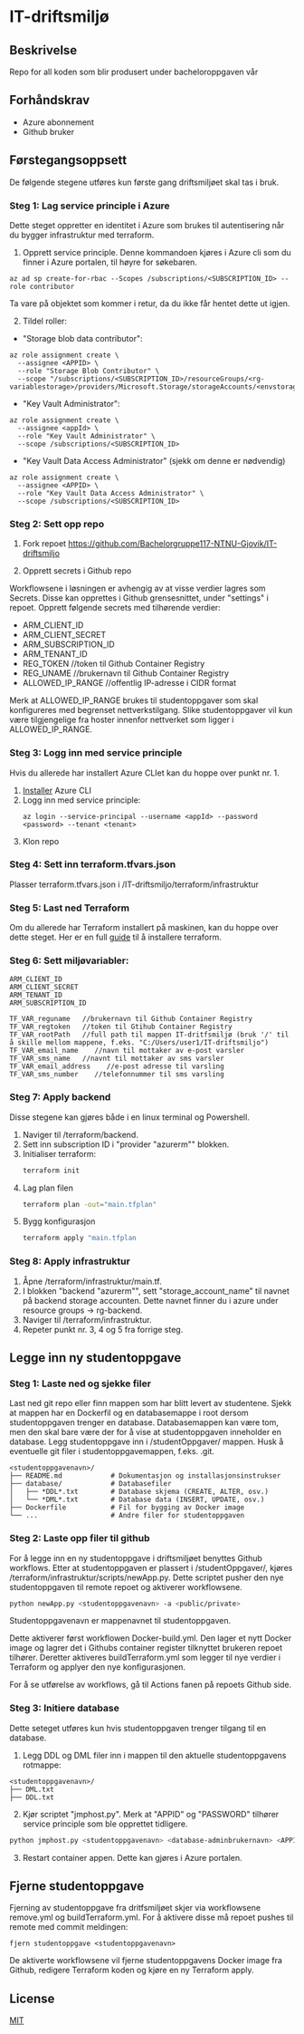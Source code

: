 # IT-driftsmiljø
## Beskrivelse
Repo for all koden som blir produsert under bacheloroppgaven vår

## Forhåndskrav
- Azure abonnement
- Github bruker


## Førstegangsoppsett
De følgende stegene utføres kun første gang driftsmiljøet skal tas i bruk.
### Steg 1: Lag service principle i Azure
Dette steget oppretter en identitet i Azure som brukes til autentisering når du bygger infrastruktur med terraform.

1. Opprett service principle. Denne kommandoen kjøres i Azure cli som du finner i Azure portalen, til høyre for søkebaren.
```
az ad sp create-for-rbac --Scopes /subscriptions/<SUBSCRIPTION_ID> --role contributor
```
Ta vare på objektet som kommer i retur, da du ikke får hentet dette ut igjen.

2. Tildel roller: 
   
- "Storage blob data contributor":
```
az role assignment create \
  --assignee <APPID> \
  --role "Storage Blob Contributor" \
  --scope "/subscriptions/<SUBSCRIPTION_ID>/resourceGroups/<rg-variablestorage>/providers/Microsoft.Storage/storageAccounts/<envstoragegjovik246>"
```
- "Key Vault Administrator":
```
az role assignment create \
  --assignee <appId> \
  --role "Key Vault Administrator" \
  --scope /subscriptions/<SUBSCRIPTION_ID>
```

- "Key Vault Data Access Administrator" (sjekk om denne er nødvendig)
```
az role assignment create \
  --assignee <APPID> \
  --role "Key Vault Data Access Administrator" \
  --scope /subscriptions/<SUBSCRIPTION_ID>

```



### Steg 2: Sett opp repo

1. Fork repoet https://github.com/Bachelorgruppe117-NTNU-Gjovik/IT-driftsmiljo


2. Opprett secrets i Github repo

Workflowsene i løsningen er avhengig av at visse verdier lagres som Secrets. Disse kan opprettes i Github grensesnittet, under "settings" i repoet. Opprett følgende secrets med tilhørende verdier:

- ARM_CLIENT_ID      
- ARM_CLIENT_SECRET
- ARM_SUBSCRIPTION_ID
- ARM_TENANT_ID
- REG_TOKEN       //token til Github Container Registry
- REG_UNAME       //brukernavn til Github Container Registry
- ALLOWED_IP_RANGE   //offentlig IP-adresse i CIDR format

Merk at ALLOWED_IP_RANGE brukes til studentoppgaver som skal konfigureres med begrenset nettverkstilgang. Slike studentoppgaver vil kun være tilgjengelige fra hoster innenfor nettverket som ligger i ALLOWED_IP_RANGE.


### Steg 3: Logg inn med service principle
Hvis du allerede har installert Azure CLIet kan du hoppe over punkt nr. 1.
1. [Installer](https://learn.microsoft.com/nb-no/cli/azure/install-azure-cli) Azure CLI
2. Logg inn med service principle:
   ```
   az login --service-principal --username <appId> --password <password> --tenant <tenant>
   ```
3. Klon repo

### Steg 4: Sett inn terraform.tfvars.json

Plasser terraform.tfvars.json i /IT-driftsmiljo/terraform/infrastruktur


### Steg 5: Last ned Terraform
Om du allerede har Terraform installert på maskinen, kan du hoppe over dette steget. Her er en full [guide](https://developer.hashicorp.com/terraform/tutorials/aws-get-started/install-cli) til å installere terraform.



### Steg 6: Sett miljøvariabler:
   
   
   ```
   ARM_CLIENT_ID
   ARM_CLIENT_SECRET
   ARM_TENANT_ID 
   ARM_SUBSCRIPTION_ID

   TF_VAR_reguname   //brukernavn til Github Container Registry
   TF_VAR_regtoken   //token til Gtihub Container Registry
   TF_VAR_rootPath   //full path til mappen IT-dritfsmiljø (bruk '/' til å skille mellom mappene, f.eks. "C:/Users/user1/IT-driftsmiljo")
   TF_VAR_email_name    //navn til mottaker av e-post varsler
   TF_VAR_sms_name   //navnt til mottaker av sms varsler
   TF_VAR_email_address    //e-post adresse til varsling
   TF_VAR_sms_number    //telefonnummer til sms varsling
   ```

### Steg 7: Apply backend
Disse stegene kan gjøres både i en linux terminal og Powershell.

1. Naviger til /terraform/backend. 
2. Sett inn subscription ID i "provider "azurerm"" blokken.
3. Initialiser terraform:
   ```bash
   terraform init
   ```
4. Lag plan filen
   ```bash
   terraform plan -out="main.tfplan"
   ```
5. Bygg konfigurasjon
   ```bash
   terraform apply "main.tfplan
   ```
### Steg 8: Apply infrastruktur

1. Åpne /terraform/infrastruktur/main.tf.
2. I blokken "backend "azurerm"", sett "storage_account_name" til navnet på backend storage accounten. Dette navnet finner du i azure under resource groups -> rg-backend.
3. Naviger til /terraform/infrastruktur.
4. Repeter punkt nr. 3, 4 og 5 fra forrige steg.

## Legge inn ny studentoppgave
### Steg 1: Laste ned og sjekke filer
Last ned git repo eller finn mappen som har blitt levert av studentene. Sjekk at mappen har en Dockerfil og en databasemappe i root dersom studentoppgaven trenger en database. Databasemappen kan være tom, men den skal bare være der for å vise at studentoppgaven inneholder en database. Legg studentoppgave inn i /studentOppgaver/ mappen. Husk å eventuelle git filer i studentoppgavemappen, f.eks. .git.
```plaintext
<studentoppgavenavn>/
├── README.md            # Dokumentasjon og installasjonsinstrukser
├── database/            # Databasefiler
│   ├── *DDL*.txt        # Database skjema (CREATE, ALTER, osv.)
│   └── *DML*.txt        # Database data (INSERT, UPDATE, osv.)
├── Dockerfile           # Fil for bygging av Docker image
└── ...                  # Andre filer for studentoppgaven
```

### Steg 2: Laste opp filer til github
For å legge inn en ny studentoppgave i driftsmiljøet benyttes Github workflows. Etter at studentoppgaven er plassert i /studentOppgaver/, kjøres /terraform/infrastruktur/scripts/newApp.py. Dette scriptet pusher den nye studentoppgaven til remote repoet og aktiverer workflowsene.
<br> 
```bash
python newApp.py <studentoppgavenavn> -a <public/private>
```
Studentoppgavenavn er mappenavnet til studentoppgaven. 

Dette aktiverer først workflowen Docker-build.yml. Den lager et nytt Docker image og lagrer det i Githubs container register tilknyttet brukeren repoet tilhører. Deretter aktiveres buildTerraform.yml som legger til nye verdier i Terraform og applyer den nye konfigurasjonen.

For å se utførelse av workflows, gå til Actions fanen på repoets Github side.

### Steg 3: Initiere database
Dette seteget utføres kun hvis studentoppgaven trenger tilgang til en database.

1. Legg DDL og DML filer inn i mappen til den aktuelle studentoppgavens rotmappe:
```plaintext
<studentoppgavenavn>/
├── DML.txt
├── DDL.txt
```
2. Kjør scriptet "jmphost.py". Merk at "APPID" og "PASSWORD" tilhører service principle som ble opprettet tidligere.
```bash
python jmphost.py <studentoppgavenavn> <database-adminbrukernavn> <APPID> <PASSWORD> <TENANTID> init
```

3. Restart container appen. Dette kan gjøres i Azure portalen.

## Fjerne studentoppgave
Fjerning av studentoppgave fra dritfsmiljøet skjer via workflowsene remove.yml og buildTerraform.yml. For å aktivere disse må repoet pushes til remote med commit meldingen:

```
fjern studentoppgave <studentoppgavenavn>
```
De aktiverte workflowsene vil fjerne studentoppgavens Docker image fra Github, redigere Terraform koden og kjøre en ny Terraform apply.



## License

[MIT](https://choosealicense.com/licenses/mit/)

